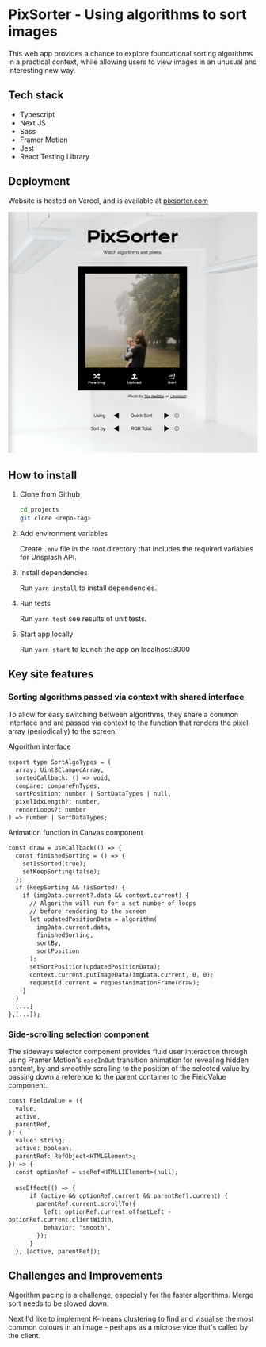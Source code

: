 # PixSorter - Using algorithms to sort images

This web app provides a chance to explore foundational sorting algorithms in a practical context, while allowing users to view images in an unusual and interesting new way.

## Tech stack

- Typescript
- Next JS
- Sass
- Framer Motion
- Jest
- React Testing Library

## Deployment

Website is hosted on Vercel, and is available at [pixsorter.com](https://pixsorter.com)

![Homepage screengrab](https://github.com/mattyocode/images/blob/main/pixsorter/PixSorterHomepageImage.png)

## How to install

1. Clone from Github

   ```bash
   cd projects
   git clone <repo-tag>
   ```

2. Add environment variables

   Create `.env` file in the root directory that includes the required variables for Unsplash API.

3. Install dependencies

   Run `yarn install` to install dependencies.

4. Run tests

   Run `yarn test` see results of unit tests.

5. Start app locally

   Run `yarn start` to launch the app on localhost:3000

## Key site features

### Sorting algorithms passed via context with shared interface

To allow for easy switching between algorithms, they share a common interface and are passed via context to the function that renders the pixel array (periodically) to the screen.

Algorithm interface

```tsx
export type SortAlgoTypes = (
  array: Uint8ClampedArray,
  sortedCallback: () => void,
  compare: compareFnTypes,
  sortPosition: number | SortDataTypes | null,
  pixelIdxLength?: number,
  renderLoops?: number
) => number | SortDataTypes;
```

Animation function in Canvas component

```tsx
const draw = useCallback(() => {
  const finishedSorting = () => {
    setIsSorted(true);
    setKeepSorting(false);
  };
  if (keepSorting && !isSorted) {
    if (imgData.current?.data && context.current) {
      // Algorithm will run for a set number of loops
      // before rendering to the screen
      let updatedPositionData = algorithm(
        imgData.current.data,
        finishedSorting,
        sortBy,
        sortPosition
      );
      setSortPosition(updatedPositionData);
      context.current.putImageData(imgData.current, 0, 0);
      requestId.current = requestAnimationFrame(draw);
    }
  }
  [...]
},[...]);
```

### Side-scrolling selection component

The sideways selector component provides fluid user interaction through using Framer Motion's `easeInOut` transition animation for revealing hidden content, by and smoothly scrolling to the position of the selected value by passing down a reference to the parent container to the FieldValue component.

```tsx
const FieldValue = ({
  value,
  active,
  parentRef,
}: {
  value: string;
  active: boolean;
  parentRef: RefObject<HTMLElement>;
}) => {
  const optionRef = useRef<HTMLLIElement>(null);

  useEffect(() => {
      if (active && optionRef.current && parentRef?.current) {
        parentRef.current.scrollTo({
          left: optionRef.current.offsetLeft - optionRef.current.clientWidth,
          behavior: "smooth",
        });
      }
  }, [active, parentRef]);
```

## Challenges and Improvements

Algorithm pacing is a challenge, especially for the faster algorithms. Merge sort needs to be slowed down.

Next I'd like to implement K-means clustering to find and visualise the most common colours in an image - perhaps as a microservice that's called by the client.
